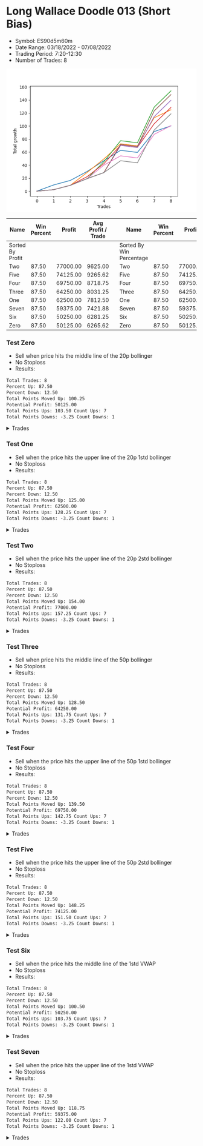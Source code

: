 # Long Wallace Doodle 013 (Short Bias)
- Symbol: ES90d5m60m
- Date Range: 03/18/2022 - 07/08/2022
- Trading Period: 7:20-12:30
- Number of Trades: 8

![Plot](LongWallaceDoodle013ES90d5m60m(ShortBias).png)

| Name | Win Percent | Profit | Avg Profit / Trade |     | Name | Win Percent | Profit | Avg Profit / Trade |
| ---- | ----------- | ------ | ------------------ | --- | ---- | ----------- | ------ | ------------------ |
| Sorted By <br> Profit | | | | | Sorted By <br> Win Percentage ||||
| Two | 87.50 | 77000.00 | 9625.00 |     | Two | 87.50 | 77000.00 | 9625.00 |
| Five | 87.50 | 74125.00 | 9265.62 |     | Five | 87.50 | 74125.00 | 9265.62 |
| Four | 87.50 | 69750.00 | 8718.75 |     | Four | 87.50 | 69750.00 | 8718.75 |
| Three | 87.50 | 64250.00 | 8031.25 |     | Three | 87.50 | 64250.00 | 8031.25 |
| One | 87.50 | 62500.00 | 7812.50 |     | One | 87.50 | 62500.00 | 7812.50 |
| Seven | 87.50 | 59375.00 | 7421.88 |     | Seven | 87.50 | 59375.00 | 7421.88 |
| Six | 87.50 | 50250.00 | 6281.25 |     | Six | 87.50 | 50250.00 | 6281.25 |
| Zero | 87.50 | 50125.00 | 6265.62 |     | Zero | 87.50 | 50125.00 | 6265.62 |

### Test Zero
* Sell when price hits the middle line of the 20p bollinger
* No Stoploss
* Results:
```
Total Trades: 8
Percent Up: 87.50
Percent Down: 12.50
Total Points Moved Up: 100.25
Potential Profit: 50125.00
Total Points Ups: 103.50 Count Ups: 7
Total Points Downs: -3.25 Count Downs: 1
```

<details><summary>Trades</summary>

<code>In: 2022-03-21 10:05:00		Out: 2022-03-21 11:00:15		Total Position Time: 55:15		Total Move Up: 9.50		Total to Date: 9.50</code> <br />
<code>In: 2022-03-23 10:30:00		Out: 2022-03-23 11:28:15		Total Position Time: 58:15		Total Move Up: 7.00		Total to Date: 16.50</code> <br />
<code>In: 2022-03-30 12:25:00		Out: 2022-03-30 12:46:25		Total Position Time: 21:25		Total Move Up: 13.75		Total to Date: 30.25</code> <br />
<code>In: 2022-04-20 11:55:00		Out: 2022-04-20 12:24:15		Total Position Time: 29:15		Total Move Up: 16.50		Total to Date: 46.75</code> <br />
<code>In: 2022-06-02 07:25:00		Out: 2022-06-02 07:38:55		Total Position Time: 13:55		Total Move Up: 16.00		Total to Date: 62.75</code> <br />
<code>In: 2022-06-08 09:45:00		Out: 2022-06-08 10:45:55		Total Position Time: 60:55		Total Move Up: -3.25		Total to Date: 59.50</code> <br />
<code>In: 2022-06-15 11:35:00		Out: 2022-06-15 11:38:10		Total Position Time: 03:10		Total Move Up: 32.00		Total to Date: 91.50</code> <br />
<code>In: 2022-06-27 12:05:00		Out: 2022-06-27 12:10:30		Total Position Time: 05:30		Total Move Up: 8.75		Total to Date: 100.25</code> <br />


</details>

### Test One
* Sell when the price hits the upper line of the 20p 1std bollinger
* No Stoploss
* Results:
```
Total Trades: 8
Percent Up: 87.50
Percent Down: 12.50
Total Points Moved Up: 125.00
Potential Profit: 62500.00
Total Points Ups: 128.25 Count Ups: 7
Total Points Downs: -3.25 Count Downs: 1
```

<details><summary>Trades</summary>

<code>In: 2022-03-21 10:05:00		Out: 2022-03-21 11:05:55		Total Position Time: 60:55		Total Move Up: 2.25		Total to Date: 2.25</code> <br />
<code>In: 2022-03-23 10:30:00		Out: 2022-03-23 11:30:55		Total Position Time: 60:55		Total Move Up: 6.75		Total to Date: 9.00</code> <br />
<code>In: 2022-03-30 12:25:00		Out: 2022-03-30 12:59:50		Total Position Time: 34:50		Total Move Up: 19.75		Total to Date: 28.75</code> <br />
<code>In: 2022-04-20 11:55:00		Out: 2022-04-20 12:45:15		Total Position Time: 50:15		Total Move Up: 20.75		Total to Date: 49.50</code> <br />
<code>In: 2022-06-02 07:25:00		Out: 2022-06-02 07:56:05		Total Position Time: 31:05		Total Move Up: 23.25		Total to Date: 72.75</code> <br />
<code>In: 2022-06-08 09:45:00		Out: 2022-06-08 10:45:55		Total Position Time: 60:55		Total Move Up: -3.25		Total to Date: 69.50</code> <br />
<code>In: 2022-06-15 11:35:00		Out: 2022-06-15 11:38:55		Total Position Time: 03:55		Total Move Up: 43.25		Total to Date: 112.75</code> <br />
<code>In: 2022-06-27 12:05:00		Out: 2022-06-27 12:15:20		Total Position Time: 10:20		Total Move Up: 12.25		Total to Date: 125.00</code> <br />


</details>

### Test Two
* Sell when the price hits the upper line of the 20p 2std bollinger
* No Stoploss
* Results:
```
Total Trades: 8
Percent Up: 87.50
Percent Down: 12.50
Total Points Moved Up: 154.00
Potential Profit: 77000.00
Total Points Ups: 157.25 Count Ups: 7
Total Points Downs: -3.25 Count Downs: 1
```

<details><summary>Trades</summary>

<code>In: 2022-03-21 10:05:00		Out: 2022-03-21 11:05:55		Total Position Time: 60:55		Total Move Up: 2.25		Total to Date: 2.25</code> <br />
<code>In: 2022-03-23 10:30:00		Out: 2022-03-23 11:30:55		Total Position Time: 60:55		Total Move Up: 6.75		Total to Date: 9.00</code> <br />
<code>In: 2022-03-30 12:25:00		Out: 2022-03-31 06:55:55		Total Position Time: 1110:55		Total Move Up: 10.25		Total to Date: 19.25</code> <br />
<code>In: 2022-04-20 11:55:00		Out: 2022-04-20 12:48:00		Total Position Time: 53:00		Total Move Up: 26.00		Total to Date: 45.25</code> <br />
<code>In: 2022-06-02 07:25:00		Out: 2022-06-02 08:02:25		Total Position Time: 37:25		Total Move Up: 32.25		Total to Date: 77.50</code> <br />
<code>In: 2022-06-08 09:45:00		Out: 2022-06-08 10:45:55		Total Position Time: 60:55		Total Move Up: -3.25		Total to Date: 74.25</code> <br />
<code>In: 2022-06-15 11:35:00		Out: 2022-06-15 11:41:00		Total Position Time: 06:00		Total Move Up: 54.75		Total to Date: 129.00</code> <br />
<code>In: 2022-06-27 12:05:00		Out: 2022-06-28 06:30:05		Total Position Time: 1105:05		Total Move Up: 25.00		Total to Date: 154.00</code> <br />


</details>

### Test Three
* Sell when price hits the middle line of the 50p bollinger
* No Stoploss
* Results:
```
Total Trades: 8
Percent Up: 87.50
Percent Down: 12.50
Total Points Moved Up: 128.50
Potential Profit: 64250.00
Total Points Ups: 131.75 Count Ups: 7
Total Points Downs: -3.25 Count Downs: 1
```

<details><summary>Trades</summary>

<code>In: 2022-03-21 10:05:00		Out: 2022-03-21 11:05:55		Total Position Time: 60:55		Total Move Up: 2.25		Total to Date: 2.25</code> <br />
<code>In: 2022-03-23 10:30:00		Out: 2022-03-23 11:30:55		Total Position Time: 60:55		Total Move Up: 6.75		Total to Date: 9.00</code> <br />
<code>In: 2022-03-30 12:25:00		Out: 2022-03-31 06:30:00		Total Position Time: 1085:00		Total Move Up: 13.25		Total to Date: 22.25</code> <br />
<code>In: 2022-04-20 11:55:00		Out: 2022-04-20 12:25:50		Total Position Time: 30:50		Total Move Up: 20.00		Total to Date: 42.25</code> <br />
<code>In: 2022-06-02 07:25:00		Out: 2022-06-02 08:01:30		Total Position Time: 36:30		Total Move Up: 28.25		Total to Date: 70.50</code> <br />
<code>In: 2022-06-08 09:45:00		Out: 2022-06-08 10:45:55		Total Position Time: 60:55		Total Move Up: -3.25		Total to Date: 67.25</code> <br />
<code>In: 2022-06-15 11:35:00		Out: 2022-06-15 11:38:45		Total Position Time: 03:45		Total Move Up: 36.25		Total to Date: 103.50</code> <br />
<code>In: 2022-06-27 12:05:00		Out: 2022-06-28 06:30:05		Total Position Time: 1105:05		Total Move Up: 25.00		Total to Date: 128.50</code> <br />


</details>

### Test Four
* Sell when the price hits the upper line of the 50p 1std bollinger
* No Stoploss
* Results:
```
Total Trades: 8
Percent Up: 87.50
Percent Down: 12.50
Total Points Moved Up: 139.50
Potential Profit: 69750.00
Total Points Ups: 142.75 Count Ups: 7
Total Points Downs: -3.25 Count Downs: 1
```

<details><summary>Trades</summary>

<code>In: 2022-03-21 10:05:00		Out: 2022-03-21 11:05:55		Total Position Time: 60:55		Total Move Up: 2.25		Total to Date: 2.25</code> <br />
<code>In: 2022-03-23 10:30:00		Out: 2022-03-23 11:30:55		Total Position Time: 60:55		Total Move Up: 6.75		Total to Date: 9.00</code> <br />
<code>In: 2022-03-30 12:25:00		Out: 2022-03-31 06:55:55		Total Position Time: 1110:55		Total Move Up: 10.25		Total to Date: 19.25</code> <br />
<code>In: 2022-04-20 11:55:00		Out: 2022-04-20 12:55:55		Total Position Time: 60:55		Total Move Up: 9.25		Total to Date: 28.50</code> <br />
<code>In: 2022-06-02 07:25:00		Out: 2022-06-02 08:10:45		Total Position Time: 45:45		Total Move Up: 41.75		Total to Date: 70.25</code> <br />
<code>In: 2022-06-08 09:45:00		Out: 2022-06-08 10:45:55		Total Position Time: 60:55		Total Move Up: -3.25		Total to Date: 67.00</code> <br />
<code>In: 2022-06-15 11:35:00		Out: 2022-06-15 11:39:00		Total Position Time: 04:00		Total Move Up: 47.50		Total to Date: 114.50</code> <br />
<code>In: 2022-06-27 12:05:00		Out: 2022-06-28 06:30:05		Total Position Time: 1105:05		Total Move Up: 25.00		Total to Date: 139.50</code> <br />


</details>

### Test Five
* Sell when the price hits the upper line of the 50p 2std bollinger
* No Stoploss
* Results:
```
Total Trades: 8
Percent Up: 87.50
Percent Down: 12.50
Total Points Moved Up: 148.25
Potential Profit: 74125.00
Total Points Ups: 151.50 Count Ups: 7
Total Points Downs: -3.25 Count Downs: 1
```

<details><summary>Trades</summary>

<code>In: 2022-03-21 10:05:00		Out: 2022-03-21 11:05:55		Total Position Time: 60:55		Total Move Up: 2.25		Total to Date: 2.25</code> <br />
<code>In: 2022-03-23 10:30:00		Out: 2022-03-23 11:30:55		Total Position Time: 60:55		Total Move Up: 6.75		Total to Date: 9.00</code> <br />
<code>In: 2022-03-30 12:25:00		Out: 2022-03-31 06:55:55		Total Position Time: 1110:55		Total Move Up: 10.25		Total to Date: 19.25</code> <br />
<code>In: 2022-04-20 11:55:00		Out: 2022-04-20 12:55:55		Total Position Time: 60:55		Total Move Up: 9.25		Total to Date: 28.50</code> <br />
<code>In: 2022-06-02 07:25:00		Out: 2022-06-02 08:25:55		Total Position Time: 60:55		Total Move Up: 43.25		Total to Date: 71.75</code> <br />
<code>In: 2022-06-08 09:45:00		Out: 2022-06-08 10:45:55		Total Position Time: 60:55		Total Move Up: -3.25		Total to Date: 68.50</code> <br />
<code>In: 2022-06-15 11:35:00		Out: 2022-06-15 11:41:00		Total Position Time: 06:00		Total Move Up: 54.75		Total to Date: 123.25</code> <br />
<code>In: 2022-06-27 12:05:00		Out: 2022-06-28 06:30:05		Total Position Time: 1105:05		Total Move Up: 25.00		Total to Date: 148.25</code> <br />


</details>

### Test Six
* Sell when the price hits the middle line of the 1std VWAP
* No Stoploss
* Results:
```
Total Trades: 8
Percent Up: 87.50
Percent Down: 12.50
Total Points Moved Up: 100.50
Potential Profit: 50250.00
Total Points Ups: 103.75 Count Ups: 7
Total Points Downs: -3.25 Count Downs: 1
```

<details><summary>Trades</summary>

<code>In: 2022-03-21 10:05:00		Out: 2022-03-21 11:05:55		Total Position Time: 60:55		Total Move Up: 2.25		Total to Date: 2.25</code> <br />
<code>In: 2022-03-23 10:30:00		Out: 2022-03-23 11:30:55		Total Position Time: 60:55		Total Move Up: 6.75		Total to Date: 9.00</code> <br />
<code>In: 2022-03-30 12:25:00		Out: 2022-03-31 06:55:55		Total Position Time: 1110:55		Total Move Up: 10.25		Total to Date: 19.25</code> <br />
<code>In: 2022-04-20 11:55:00		Out: 2022-04-20 12:26:10		Total Position Time: 31:10		Total Move Up: 20.75		Total to Date: 40.00</code> <br />
<code>In: 2022-06-02 07:25:00		Out: 2022-06-02 07:34:25		Total Position Time: 09:25		Total Move Up: 14.25		Total to Date: 54.25</code> <br />
<code>In: 2022-06-08 09:45:00		Out: 2022-06-08 10:45:55		Total Position Time: 60:55		Total Move Up: -3.25		Total to Date: 51.00</code> <br />
<code>In: 2022-06-15 11:35:00		Out: 2022-06-15 11:38:45		Total Position Time: 03:45		Total Move Up: 36.25		Total to Date: 87.25</code> <br />
<code>In: 2022-06-27 12:05:00		Out: 2022-06-27 12:45:40		Total Position Time: 40:40		Total Move Up: 13.25		Total to Date: 100.50</code> <br />


</details>

### Test Seven
* Sell when the price hits the upper line of the 1std VWAP
* No Stoploss
* Results:
```
Total Trades: 8
Percent Up: 87.50
Percent Down: 12.50
Total Points Moved Up: 118.75
Potential Profit: 59375.00
Total Points Ups: 122.00 Count Ups: 7
Total Points Downs: -3.25 Count Downs: 1
```

<details><summary>Trades</summary>

<code>In: 2022-03-21 10:05:00		Out: 2022-03-21 11:05:55		Total Position Time: 60:55		Total Move Up: 2.25		Total to Date: 2.25</code> <br />
<code>In: 2022-03-23 10:30:00		Out: 2022-03-23 11:30:55		Total Position Time: 60:55		Total Move Up: 6.75		Total to Date: 9.00</code> <br />
<code>In: 2022-03-30 12:25:00		Out: 2022-03-31 06:55:55		Total Position Time: 1110:55		Total Move Up: 10.25		Total to Date: 19.25</code> <br />
<code>In: 2022-04-20 11:55:00		Out: 2022-04-20 12:55:55		Total Position Time: 60:55		Total Move Up: 9.25		Total to Date: 28.50</code> <br />
<code>In: 2022-06-02 07:25:00		Out: 2022-06-02 07:42:35		Total Position Time: 17:35		Total Move Up: 18.25		Total to Date: 46.75</code> <br />
<code>In: 2022-06-08 09:45:00		Out: 2022-06-08 10:45:55		Total Position Time: 60:55		Total Move Up: -3.25		Total to Date: 43.50</code> <br />
<code>In: 2022-06-15 11:35:00		Out: 2022-06-15 11:40:55		Total Position Time: 05:55		Total Move Up: 50.25		Total to Date: 93.75</code> <br />
<code>In: 2022-06-27 12:05:00		Out: 2022-06-28 06:30:05		Total Position Time: 1105:05		Total Move Up: 25.00		Total to Date: 118.75</code> <br />


</details>